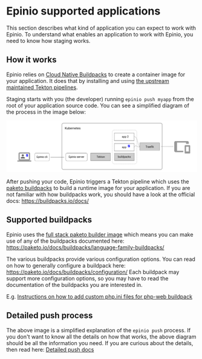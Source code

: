 # Epinio supported applications

This section describes what kind of application you can expect to work with Epinio.
To understand what enables an application to work with Epinio, you need to know how staging works.


## How it works

Epinio relies on [Cloud Native Buildpacks](https://buildpacks.io/) to create a container image for your
application. It does that by installing and using [the upstream maintained Tekton pipelines](https://github.com/tektoncd/catalog/tree/main/task/buildpacks).

Staging starts with you (the developer) running `epinio push myapp` from the root of your application source code.
You can see a simplified diagram of the process in the image below:

![epinio-push-simplified](/docs/images/epinio-push-simple.svg?raw=true "Epinio push")

After pushing your code, Epinio triggers a Tekton pipeline which uses the [paketo buildpacks](https://paketo.io/) to build a runtime image for your application.
If you are not familiar with how buildpacks work, you should have a look at the official docs: https://buildpacks.io/docs/

## Supported buildpacks

Epinio uses the [full stack paketo builder image](https://github.com/paketo-buildpacks/full-stack-release) which means you can make use of any of the buildpacks
documented here: https://paketo.io/docs/buildpacks/language-family-buildpacks/

The various buildpacks provide various configuration options. You can read on how to generally configure a buildpack here: https://paketo.io/docs/buildpacks/configuration/
Each buildpack may support more configuration options, so you may have to read the documentation of the buildpacks you are interested in.

E.g. [Instructions on how to add custom php.ini files for php-web buildpack](https://github.com/paketo-buildpacks/php-web#configuring-custom-ini-files)

## Detailed push process

The above image is a simplified explanation of the `epinio push` process. If you don't want to know all the details on how that works, the above diagram should
be all the information you need. If you are curious about the details, then read here: [Detailed push docs](/docs/detailed-push-process.md)
